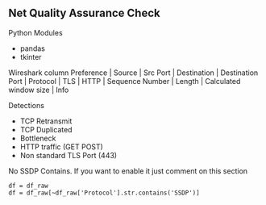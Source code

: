 ## Net Quality Assurance Check
Python Modules
* pandas
* tkinter

Wireshark column Preference
| Source | Src Port | Destination | Destination Port | Protocol | TLS | HTTP | Sequence Number | Length | Calculated window size | Info

Detections
* TCP Retransmit
* TCP Duplicated
* Bottleneck
* HTTP traffic (GET POST)
* Non standard TLS Port (443)

No SSDP Contains. 
If you want to enable it just comment on this section
```
df = df_raw
df = df_raw[~df_raw['Protocol'].str.contains('SSDP')]
```
